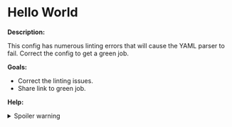 # Hello World
 
**Description:**

This config has numerous linting errors that will cause the YAML parser to fail. Correct the config to get a green job.

**Goals:**

- Correct the linting issues.
- Share link to green job.

**Help:**
<details>
  <summary>Spoiler warning</summary>
  * https://circleci.com/docs/2.0/configuration-reference/#section=configuration
  * https://github.com/Animosity/CraftIRC/wiki/Complete-idiot's-introduction-to-yaml
  * https://circleci.com/docs/2.0/hello-world/#echo-hello-world-with-a-build-job
</details>
